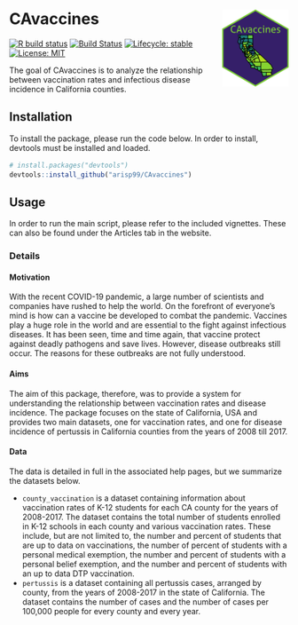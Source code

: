 
<!-- README.md is generated from README.Rmd. Please edit that file -->

# CAvaccines <a href='https://github.com/arisp99/CAvaccines'><img src='man/figures/logo.png' align="right" height="139" /></a>

<!-- badges: start -->

[![R build
status](https://github.com/arisp99/CAvaccines/workflows/R-CMD-check/badge.svg)](https://github.com/arisp99/CAvaccines/actions)
[![Build
Status](https://travis-ci.com/arisp99/CAvaccines.svg?branch=master)](https://travis-ci.com/arisp99/CAvaccines)
[![Lifecycle:
stable](https://img.shields.io/badge/lifecycle-stable-brightgreen.svg)](https://www.tidyverse.org/lifecycle/#stable)
[![License:
MIT](https://img.shields.io/badge/License-MIT-yellow.svg)](https://opensource.org/licenses/MIT)
<!-- badges: end -->

The goal of CAvaccines is to analyze the relationship between
vaccination rates and infectious disease incidence in California
counties.

## Installation

To install the package, please run the code below. In order to install,
devtools must be installed and loaded.

``` r
# install.packages("devtools")
devtools::install_github("arisp99/CAvaccines")
```

## Usage

In order to run the main script, please refer to the included vignettes.
These can also be found under the Articles tab in the website.

### Details

#### Motivation

With the recent COVID-19 pandemic, a large number of scientists and
companies have rushed to help the world. On the forefront of everyone’s
mind is how can a vaccine be developed to combat the pandemic. Vaccines
play a huge role in the world and are essential to the fight against
infectious diseases. It has been seen, time and time again, that vaccine
protect against deadly pathogens and save lives. However, disease
outbreaks still occur. The reasons for these outbreaks are not fully
understood.

#### Aims

The aim of this package, therefore, was to provide a system for
understanding the relationship between vaccination rates and disease
incidence. The package focuses on the state of California, USA and
provides two main datasets, one for vaccination rates, and one for
disease incidence of pertussis in California counties from the years of
2008 till 2017.

#### Data

The data is detailed in full in the associated help pages, but we
summarize the datasets below.

  - `county_vaccination` is a dataset containing information about
    vaccination rates of K-12 students for each CA county for the years
    of 2008-2017. The dataset contains the total number of students
    enrolled in K-12 schools in each county and various vaccination
    rates. These include, but are not limited to, the number and percent
    of students that are up to data on vaccinations, the number of
    percent of students with a personal medical exemption, the number
    and percent of students with a personal belief exemption, and the
    number and percent of students with an up to data DTP vaccination.
  - `pertussis` is a dataset containing all pertussis cases, arranged by
    county, from the years of 2008-2017 in the state of California. The
    dataset contains the number of cases and the number of cases per
    100,000 people for every county and every year.
